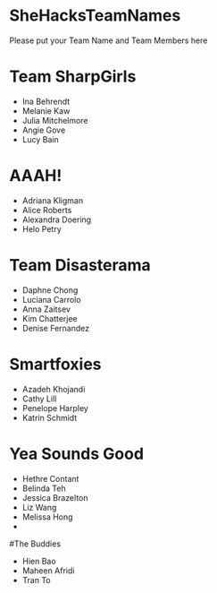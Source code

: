 SheHacksTeamNames
=================

Please put your Team Name and Team Members here

# Team SharpGirls
* Ina Behrendt
* Melanie Kaw
* Julia Mitchelmore
* Angie Gove
* Lucy Bain

# AAAH!
* Adriana Kligman
* Alice Roberts
* Alexandra Doering
* Helo Petry

# Team Disasterama
* Daphne Chong
* Luciana Carrolo
* Anna Zaitsev
* Kim Chatterjee
* Denise Fernandez  

# Smartfoxies 
* Azadeh Khojandi
* Cathy Lill
* Penelope Harpley
* Katrin Schmidt

# Yea Sounds Good
* Hethre Contant
* Belinda Teh
* Jessica Brazelton
* Liz Wang
* Melissa Hong
* 

#The Buddies
* Hien Bao
* Maheen Afridi
* Tran To

